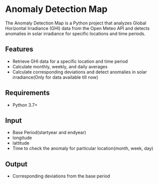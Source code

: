 # Anomaly Detection Map

The Anomaly Detection Map is a Python project that analyzes Global Horizontal Irradiance (GHI) data from the Open Meteo API and detects anomalies in solar irradiance for specific locations and time periods.

## Features

- Retrieve GHI data for a specific location and time period
- Calculate monthly, weekly, and daily averages
- Calculate corresponding deviations and detect anomalies in solar irradiance(Only for data available till now)

## Requirements

- Python 3.7+

## Input
- Base Period(startyear and endyear)
- longitude
- lattitude
- Time to check the anomaly for particular location(month, week, day)

## Output
- Corresponding deviations from the base period
